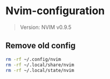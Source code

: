 # Nvim-configuration
> Version: NVIM v0.9.5

## Remove old config
```sh
rm -rf ~/.config/nvim 
rm -rf ~/.local/share/nvim 
rm -rf ~/.local/state/nvim 
``` 